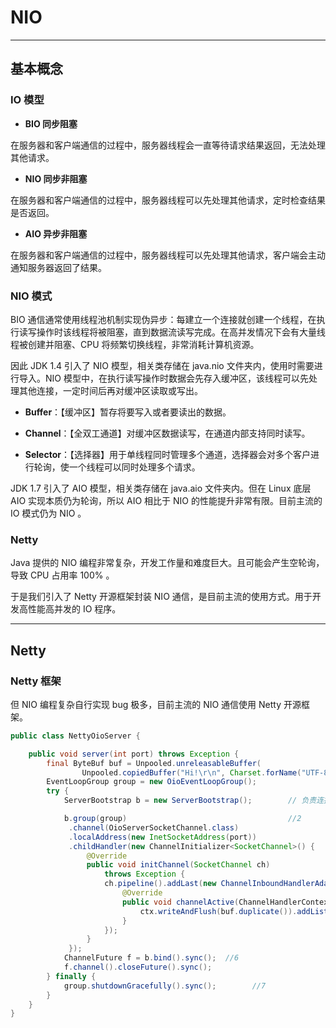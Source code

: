 # NIO

---

## 基本概念

### IO 模型

- **BIO 同步阻塞**

在服务器和客户端通信的过程中，服务器线程会一直等待请求结果返回，无法处理其他请求。

- **NIO 同步非阻塞**

在服务器和客户端通信的过程中，服务器线程可以先处理其他请求，定时检查结果是否返回。

- **AIO 异步非阻塞**

在服务器和客户端通信的过程中，服务器线程可以先处理其他请求，客户端会主动通知服务器返回了结果。

### NIO 模式

BIO 通信通常使用线程池机制实现伪异步：每建立一个连接就创建一个线程，在执行读写操作时该线程将被阻塞，直到数据流读写完成。在高并发情况下会有大量线程被创建并阻塞、CPU 将频繁切换线程，非常消耗计算机资源。

因此 JDK 1.4 引入了 NIO 模型，相关类存储在 java.nio 文件夹内，使用时需要进行导入。NIO 模型中，在执行读写操作时数据会先存入缓冲区，该线程可以先处理其他连接，一定时间后再对缓冲区读取或写出。

- **Buffer**：【缓冲区】暂存将要写入或者要读出的数据。

- **Channel**：【全双工通道】对缓冲区数据读写，在通道内部支持同时读写。

- **Selector**：【选择器】用于单线程同时管理多个通道，选择器会对多个客户进行轮询，使一个线程可以同时处理多个请求。



JDK 1.7 引入了 AIO 模型，相关类存储在 java.aio 文件夹内。但在 Linux 底层 AIO 实现本质仍为轮询，所以 AIO 相比于 NIO 的性能提升非常有限。目前主流的 IO 模式仍为 NIO 。

### Netty

Java 提供的 NIO 编程非常复杂，开发工作量和难度巨大。且可能会产生空轮询，导致 CPU 占用率 100% 。

于是我们引入了 Netty 开源框架封装 NIO 通信，是目前主流的使用方式。用于开发高性能高并发的 IO 程序。

---

## Netty


### Netty 框架

但 NIO 编程复杂自行实现 bug 极多，目前主流的 NIO 通信使用 Netty 开源框架。


```java
public class NettyOioServer {

    public void server(int port) throws Exception {
        final ByteBuf buf = Unpooled.unreleasableBuffer(
                Unpooled.copiedBuffer("Hi!\r\n", Charset.forName("UTF-8")));
        EventLoopGroup group = new OioEventLoopGroup();
        try {
            ServerBootstrap b = new ServerBootstrap();        // 负责连接的池

            b.group(group)                                    //2
             .channel(OioServerSocketChannel.class)
             .localAddress(new InetSocketAddress(port))
             .childHandler(new ChannelInitializer<SocketChannel>() {    // 初始化
                 @Override
                 public void initChannel(SocketChannel ch) 
                     throws Exception {
                     ch.pipeline().addLast(new ChannelInboundHandlerAdapter() {            //4
                         @Override
                         public void channelActive(ChannelHandlerContext ctx) throws Exception {
                             ctx.writeAndFlush(buf.duplicate()).addListener(ChannelFutureListener.CLOSE);//5
                         }
                     });
                 }
             });
            ChannelFuture f = b.bind().sync();  //6
            f.channel().closeFuture().sync();
        } finally {
            group.shutdownGracefully().sync();        //7
        }
    }
}


```